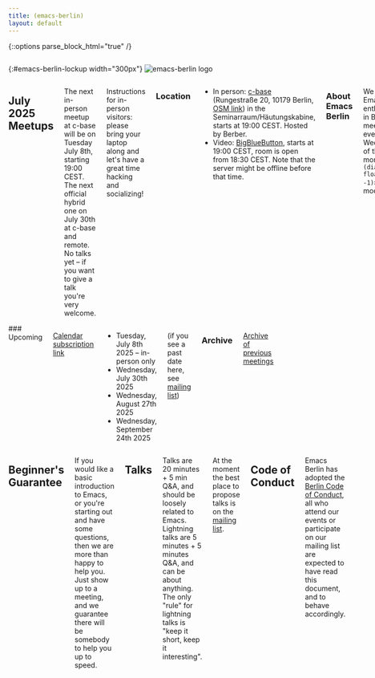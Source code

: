 ```yaml
---
title: (emacs-berlin)
layout: default
---
```

{::options parse_block_html="true" /}

<section id="above-fold"><div class="row"><div class="large-12 columns intro-info">

{:#emacs-berlin-lockup width="300px"}
![emacs-berlin logo](img/emacs-berlin.png)

</div></div></section>

<section id="below-fold"><div class="row"><div class="medium-8 columns">


# July 2025 Meetups

The next in-person meetup at c-base will be on Tuesday July 8th,
starting 19:00 CEST. The next official hybrid one on July 30th at
c-base and remote. No talks yet – if you want to give a talk you're
very welcome.

Instructions for in-person visitors: please bring your laptop along
and let's have a great time hacking and socializing!


### Location

* In person: [c-base](https://c-base.org/impressum) (Rungestraße 20, 10179 Berlin,
[OSM link](https://www.openstreetmap.org/node/260050809)) in the
Seminarraum/Häutungskabine, starts at 19:00 CEST. Hosted by Berber.
* Video: [BigBlueButton](https://bbb.emacsverse.org/rooms/emacs-berlin/join/),
starts at 19:00 CEST, room is open from 18:30 CEST. Note that the server
might be offline before that time.

### About Emacs Berlin

We are Emacs enthusiasts in Berlin, meeting every last Wednesday of
the month (`<%%(diary-float t 3 -1)>` in org-mode).

The best way to stay posted is through our mailing list. [Sign up][ml]
and meet your fellow Emacsers, or have a look at the [mailing list
archives][mla] ([gmane][mlag]). The main language on the list is
English.

Feel free to send an email introducing yourself after subscribing!

We're on mastodon: [@emacs@toot.berlin](https://toot.berlin/@emacs)

You can also chat with us on IRC:
[#emacs-berlin](irc://chat.libera.chat/emacs-berlin) (on Libera.Chat)

Videos on PeerTube [Diode Zone](https://diode.zone/c/emacs_berlin_talks/videos) and
on [YouTube](https://www.youtube.com/channel/UC1O8700SW-wuC4fvDEoGzOw)
<span class='text-cursor'>&nbsp;</span>

Non-public contact via email: [organizers email][contact]

</div>
<div class="medium-4 columns">
### Upcoming

[Calendar subscription link](https://emacs-berlin.org/calendar.ics)

* Tuesday, July 8th 2025 – in-person only
* Wednesday, July 30th 2025
* Wednesday, August 27th 2025
* Wednesday, September 24th 2025

<!--
* Wednesday, October 29th 2025
* Wednesday, November 26th 2025
* Wednesday, December 31st 2025

To generate those dates in Ruby (needs ActiveSupport):
puts (Date.new(2024)..Date.new(2024).end_of_year)
  .select {|d| d.wednesday?}
  .group_by(&:month).values.map(&:last)
  .map {|d| d.strftime("%A, %B #{d.day.ordinalize} %Y")}.join("\n")
-->

(if you see a past date here, see [mailing list][mla])

### Archive

[Archive of previous meetings](/archive.html)

</div></div></section>

<section id="end-fold"><div class="row"><div class="large-12 columns">

## Beginner's Guarantee

If you would like a basic introduction to Emacs, or you're starting
out and have some questions, then we are more than happy to help
you. Just show up to a meeting, and we guarantee there will be
somebody to help you up to speed.

## Talks

Talks are 20 minutes + 5 min Q&A, and should be loosely related to Emacs.
Lightning talks are 5 minutes + 5 minutes Q&A, and can be about anything. The
only "rule" for lightning talks is "keep it short, keep it interesting".

At the moment the best place to propose talks is on the [mailing list][ml].

<!-- ## Format -->

<!-- We try to keep the structure pretty loose, we are not the typical -->
<!-- "three half hour talks" type of user group. There are often small -->
<!-- impromptu presentations or demos. For the rest people just hack -->
<!-- together on whatever they find interesting, help each other to make -->
<!-- their Emacs setups even more awesome, or chat about whatever they've -->
<!-- been up to, Emacs related, or not. -->

<!-- [GitHub Issues][ghi] and the [mailing list][ml] can be used to propose -->
<!-- topics. -->

## Code of Conduct

Emacs Berlin has adopted the
[Berlin Code of Conduct](https://berlincodeofconduct.org/), all who attend our
events or participate on our mailing list are expected to have read this
document, and to behave accordingly.

<!-- ## Members -->

<!-- People that show up to our meetings regularly or on occasion. Links go -->
<!-- to their emacs config. -->

<!-- * [plexus](https://github.com/plexus/.emacs.d) -->
<!-- * [pxlpnk](https://github.com/pxlpnk/emacs.d) -->
<!-- * [febeling](https://github.com/febeling/emacsd) -->
<!-- * [Jano](https://github.com/janogonzalez/.emacs.d) -->
<!-- * [Stefan](https://www.skamphausen.de/cgi-bin/ska/My_Configuration_of_Emacsen) -->
<!-- * [Diez](https://bitbucket.org/deets/emacs-git) -->
<!-- * [Jack](https://github.com/jackrusher/dotemacs) -->
<!-- * [til](https://tils.net/init.el.txt) -->
<!-- * [Peter](https://github.com/ptrv/emacs.d) -->
<!-- * [Andreas](https://github.com/andreas-roehler/werkstatt) -->

</div></div></section>

[ml]: https://mailb.org/mailman/listinfo/emacs-berlin "Mailing List"
[mla]: https://mailb.org/pipermail/emacs-berlin/ "Mailing List Archive"
[mlag]: news://news.gmane.io/gmane.org.user-groups.emacs.berlin
[contact]: mailto:emacs-berlin-owner@emacs-berlin.org "Send an email to organizers"
[ghi]: https://github.com/emacs-berlin/emacs-berlin.org/issues "emacs-berlin GitHub Issues"
